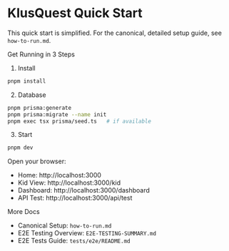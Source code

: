 # KlusQuest Quick Start

This quick start is simplified. For the canonical, detailed setup guide, see `how-to-run.md`.

Get Running in 3 Steps

1) Install
```bash
pnpm install
```

2) Database
```bash
pnpm prisma:generate
pnpm prisma:migrate --name init
pnpm exec tsx prisma/seed.ts   # if available
```

3) Start
```bash
pnpm dev
```

Open your browser:
- Home: http://localhost:3000
- Kid View: http://localhost:3000/kid
- Dashboard: http://localhost:3000/dashboard
- API Test: http://localhost:3000/api/test

More Docs
- Canonical Setup: `how-to-run.md`
- E2E Testing Overview: `E2E-TESTING-SUMMARY.md`
- E2E Tests Guide: `tests/e2e/README.md`

